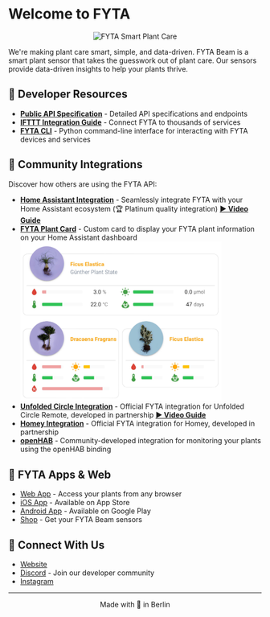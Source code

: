 # Welcome to FYTA

<div align="center">
  <img src="assets/FYTA Smart Plant Care GIF.gif" alt="FYTA Smart Plant Care" width="600"/>
</div>

We're making plant care smart, simple, and data-driven. FYTA Beam is a smart plant sensor that takes the guesswork out of plant care. Our sensors provide data-driven insights to help your plants thrive.

## 🌱 Developer Resources

- **[Public API Specification](docs/FYTA-Public-API.md)** - Detailed API specifications and endpoints
- **[IFTTT Integration Guide](https://fyta-io.notion.site/iFTTT-FYTA-497f22ec87294e8ea8484ac5e8f7de64)** - Connect FYTA to thousands of services
- **[FYTA CLI](https://pypi.org/project/fyta-cli/0.7.2/)** - Python command-line interface for interacting with FYTA devices and services

## 🔌 Community Integrations

Discover how others are using the FYTA API:
- **[Home Assistant Integration](https://www.home-assistant.io/integrations/fyta/)** - Seamlessly integrate FYTA with your Home Assistant ecosystem (🏆 Platinum quality integration) [**▶️ Video Guide**](https://youtu.be/PeNQQQk6Z5E)
- **[FYTA Plant Card](https://github.com/FYTA-GmbH/fyta-plant-card)** - Custom card to display your FYTA plant information on your Home Assistant dashboard
  <div align="left">
    <img src="https://github.com/FYTA-GmbH/fyta-plant-card/raw/main/assets/card-image.png" alt="FYTA Plant Card Example" width="400"/>
  </div>
- **[Unfolded Circle Integration](https://github.com/FYTA-GmbH/uc-integration-fyta)** - Official FYTA integration for Unfolded Circle Remote, developed in partnership [**▶️ Video Guide**](https://youtu.be/pRwuLrct8fc)
- **[Homey Integration](https://homey.app/de-de/app/de.fyta/FYTA/)** - Official FYTA integration for Homey, developed in partnership
- **[openHAB](https://github.com/seime/openhab-fyta)** - Community-developed integration for monitoring your plants using the openHAB binding

## 📱 FYTA Apps & Web

- [Web App](https://web.fyta.de/) - Access your plants from any browser
- [iOS App](https://apps.apple.com/us/app/fyta/id1549641576) - Available on App Store
- [Android App](https://play.google.com/store/apps/details?id=vao.fyta) - Available on Google Play
- [Shop](https://fyta.de/collections/all) - Get your FYTA Beam sensors

## 💚 Connect With Us

- [Website](https://fyta.de)
- [Discord](https://discord.gg/Cj9SsB6BzH) - Join our developer community
- [Instagram](https://www.instagram.com/connectwithplants/)

---

<p align="center">Made with 💚 in Berlin</p>